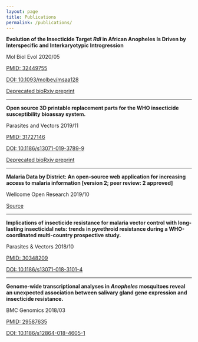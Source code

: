 ```yaml
---
layout: page
title: Publications
permalink: /publications/
---
```


**Evolution of the Insecticide Target _Rdl_ in African Anopheles Is Driven by Interspecific and Interkaryotypic Introgression** 

Mol Biol Evol 2020/05

[PMID: 32449755](https://www.ncbi.nlm.nih.gov/pubmed/32449755)

[DOI: 10.1093/molbev/msaa128](https://doi.org/10.1093/molbev/msaa128)

[Deprecated bioRxiv preprint](https://www.biorxiv.org/content/10.1101/2019.12.17.879775v1)

---

**Open source 3D printable replacement parts for the WHO insecticide susceptibility bioassay system.**

Parasites and Vectors 2019/11

[PMID: 31727146](https://www.ncbi.nlm.nih.gov/pubmed/31727146)

[DOI: 10.1186/s13071-019-3789-9](https://doi.org/10.1186/s13071-019-3789-9)

[Deprecated bioRxiv preprint](https://www.biorxiv.org/content/10.1101/762849v1)

---

**Malaria Data by District: An open-source web application for increasing access to malaria information [version 2; peer review: 2 approved]**

Wellcome Open Research 2019/10

[Source](https://wellcomeopenresearch.org/articles/4-151)

---

**Implications of insecticide resistance for malaria vector control with long-lasting insecticidal nets: trends in pyrethroid resistance during a WHO-coordinated multi-country prospective study.**

Parasites & Vectors 2018/10

[PMID: 30348209](https://www.ncbi.nlm.nih.gov/pubmed/30348209)

[DOI: 10.1186/s13071-018-3101-4](https://doi.org/10.1186/s13071-018-3101-4)

---

**Genome-wide transcriptional analyses in _Anopheles_ mosquitoes reveal an unexpected association between salivary gland gene expression and insecticide resistance.**

BMC Genomics 2018/03

[PMID: 29587635](https://www.ncbi.nlm.nih.gov/pubmed/29587635)

[DOI: 10.1186/s12864-018-4605-1](https://doi.org/10.1186/s12864-018-4605-1)
